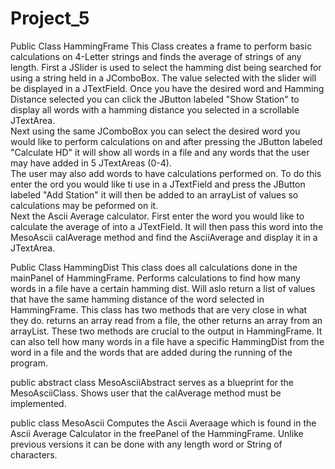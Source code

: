 # Project_5
Public Class HammingFrame
This Class creates a frame to perform basic calculations on 4-Letter strings and finds the average of strings of any length. First a JSlider is used to select the hamming dist being searched for using a string held in a JComboBox. The value selected with the slider will be displayed in a JTextField. Once you have the desired word and Hamming Distance selected you can click the JButton labeled "Show Station" to display all words with a hamming distance you selected in a scrollable JTextArea.  
Next using the same JComboBox you can select the desired word you would like to perform calculations on and after pressing the JButton labeled "Calculate HD" it will show all words in a file and any words that the user may have added in 5 JTextAreas (0-4).  
The user may also add words to have calculations performed on. To do this enter the ord you would like ti use in a JTextField and press the JButton labeled "Add Station" it will then be added to an arrayList of values so calculations may be peformed on it.  
Next the Ascii Average calculator. First enter the word you would like to calculate the average of into a JTextField. It will then pass this word into the MesoAscii calAverage method and find the AsciiAverage and display it in a JTextArea.

Public Class HammingDist
This class does all calculations done in the mainPanel of HammingFrame. Performs calculations to find how many words in a file have a certain hamming dist. Will aslo return a list of values that have the same hamming distance of the word selected in HammingFrame. This class has two methods that are very close in what they do. returns an array read from a file, the other returns an array from an arrayList. These two methods are crucial to the output in HammingFrame. It can also tell how many words in a file have a specific HammingDist from the word in a file and the words that are added during the running of the program.

public abstract class MesoAsciiAbstract
serves as a blueprint for the MesoAsciiClass. Shows user that the calAverage method must be implemented.

public class MesoAscii
Computes the Ascii Averaage which is found in the Ascii Average Calculator in the freePanel of the HammingFrame. Unlike previous versions it can be done with any length word or String of characters.

